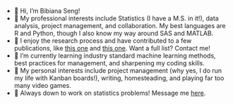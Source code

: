 - 👋 Hi, I’m Bibiana Seng!
- 💐 My professional interests include Statistics (I have a M.S. in it!), data analysis, project management, and collaboration. My best languages are R and Python, though I also know my way around SAS and MATLAB. 
- 💮 I enjoy the research process and have contributed to a few publications, like [this one](https://www.mdpi.com/2077-1312/8/4/289) and [this one](https://www.mdpi.com/2077-1312/9/1/16). Want a full list? Contact me!
- 🌻 I’m currently learning industry standard machine learning methods, best practices for management, and sharpening my coding skills.
- 🌼 My personal interests include project management (why yes, I do run my life with Kanban boards!), writing, homesteading, and playing far too many video games.
- 🌸 Always down to work on statistics problems! Message me [here](https://www.linkedin.com/in/bibiana-seng-125879128/). 

<!---
beseng/beseng is a ✨ special ✨ repository because its `README.md` (this file) appears on your GitHub profile.
You can click the Preview link to take a look at your changes.
--->
